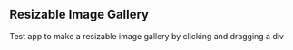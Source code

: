 

## Resizable Image Gallery
Test app to make a resizable image gallery by clicking and dragging a div
